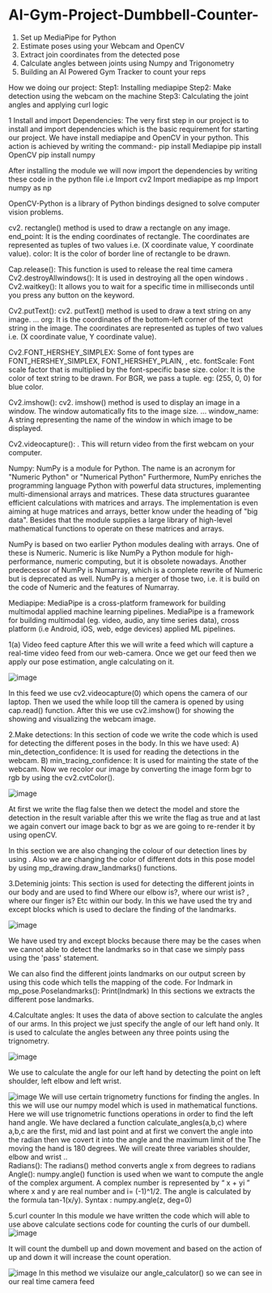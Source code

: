 # AI-Gym-Project-Dumbbell-Counter-
1. Set up MediaPipe for Python
 2. Estimate poses using your Webcam and OpenCV 
3. Extract join coordinates from the detected pose 
4. Calculate angles between joints using Numpy and Trigonometry 
5. Building an AI Powered Gym Tracker to count your reps
 
How we doing our project:
Step1: Installing mediapipe
Step2: Make detection using the webcam on the machine
Step3: Calculating the joint angles and applying curl logic
 
1 Install and import Dependencies:
The very first step in our project is to install and import dependencies which is the basic requirement for starting our project. 
We have install mediapipe and OpenCV in your python.
This action is achieved by writing the command:-
pip install Mediapipe
pip install OpenCV 
pip install numpy
 
After installing the module we will now import the dependencies by writing these code in the python file i.e
Import cv2
Import mediapipe as mp
Import numpy as np
 
OpenCV-Python is a library of Python bindings designed to solve computer vision problems. 
 
cv2. rectangle() method is used to draw a rectangle on any image. end_point: It is the ending coordinates of rectangle. The coordinates are represented as tuples of two values i.e. (X coordinate value, Y coordinate value). color: It is the color of border line of rectangle to be drawn.
 
Cap.release(): This function is used to release the  real time camera 
Cv2.destroyAllwindows(): It  is used in destroying all the open windows .
Cv2.waitkey(): It allows you to wait for a specific time in milliseconds until you press any button on the keyword.
 
Cv2.putText(): cv2. putText() method is used to draw a text string on any image. ... org: It is the coordinates of the bottom-left corner of the text string in the image. The coordinates are represented as tuples of two values i.e. (X coordinate value, Y coordinate value).
 
Cv2.FONT_HERSHEY_SIMPLEX:
Some of font types are FONT_HERSHEY_SIMPLEX, FONT_HERSHEY_PLAIN, , etc. fontScale: Font scale factor that is multiplied by the font-specific base size. color: It is the color of text string to be drawn. For BGR, we pass a tuple. eg: (255, 0, 0) for blue color.
 
Cv2.imshow():  cv2. imshow() method is used to display an image in a window. The window automatically fits to the image size. ... window_name: A string representing the name of the window in which image to be displayed.
 
Cv2.videocapture(): 
. This will return video from the first webcam on your computer.
 
Numpy:
NumPy is a module for Python. The name is an acronym for "Numeric Python" or "Numerical Python"
Furthermore, NumPy enriches the programming language Python with powerful data structures, implementing multi-dimensional arrays and matrices. These data structures guarantee efficient calculations with matrices and arrays. The implementation is even aiming at huge matrices and arrays, better know under the heading of "big data". Besides that the module supplies a large library of high-level mathematical functions to operate on these matrices and arrays.
 
NumPy is based on two earlier Python modules dealing with arrays. One of these is Numeric. Numeric is like NumPy a Python module for high-performance, numeric computing, but it is obsolete nowadays. Another predecessor of NumPy is Numarray, which is a complete rewrite of Numeric but is deprecated as well. NumPy is a merger of those two, i.e. it is build on the code of Numeric and the features of Numarray.
 
Mediapipe:
MediaPipe is a cross-platform framework for building multimodal applied machine learning pipelines. MediaPipe is a framework for building multimodal (eg. video, audio, any time series data), cross platform (i.e Android, iOS, web, edge devices) applied ML pipelines.
 
1(a) Video feed capture
After this we will write a feed which will capture a real-time video feed from our web-camera. Once we get our feed then we apply our pose estimation, angle calculating on it.


![image](https://github.com/shivamjha377/AI-Gym-Project-Dumbbell-Counter-/assets/57248088/9bdccce4-7816-40f2-adc4-1d915ac596ec)


 
In this feed we use cv2.videocapture(0) which opens the camera of our laptop. Then we used the while loop till the camera is opened by using cap.read() function. After this we use cv2.imshow() for  showing the showing and visualizing the webcam image.

 
 

2.Make detections:
In this section of code we write the code which is used for detecting the different poses in the body.
In this we have used:
A) min_detection_confidence: It is used for reading the detections in the webcam.
B) min_tracing_confidence: It is used for mainting the state of the webcam.
Now we recolor our image by converting the image form bgr to rgb by using the  cv2.cvtColor().

![image](https://github.com/shivamjha377/AI-Gym-Project-Dumbbell-Counter-/assets/57248088/82872974-b399-48ef-86da-f6d0b2cf6e1b)
 

At first we write the flag false then we detect the model and store the detection in the result variable after this we write the flag as true and at last we again convert our image back to bgr as we are going to re-render it by using openCV.
 
In this section we are also changing the colour of our detection lines by using  . 
Also we are changing the color of different dots in this pose model by using mp_drawing.draw_landmarks() functions.
 
3.Deteminig joints: This section is used for detecting the different joints in our body and are used to find Where our elbow is?, where our wrist is? , where our finger is? Etc within our body.
In this we have used the try and except blocks which is used to declare the finding of the landmarks.

![image](https://github.com/shivamjha377/AI-Gym-Project-Dumbbell-Counter-/assets/57248088/3742d70e-f158-47fe-a50f-de10bc16d57c)
 
We have used try and except blocks because there may be the cases when we cannot able to detect the landmarks so in that case we simply pass using the 'pass' statement.
 
We can also find the different joints landmarks on our output  screen by using this code which tells the mapping of the code.
For lndmark in mp_pose.Poselandmarks():
Print(lndmark) 
In this sections we extracts the different pose landmarks.
 
 

4.Calcultate angles: It uses the data of above section to calculate the angles of our arms. In this project we just specify the angle of our left hand only. It is used to calculate the angles between any three points using the trignometry. 

![image](https://github.com/shivamjha377/AI-Gym-Project-Dumbbell-Counter-/assets/57248088/aa4ed0f9-6866-488e-8699-01e77d47beec)

We use to calculate the angle for our left hand by detecting the point on left shoulder, left elbow and left wrist.


![image](https://github.com/shivamjha377/AI-Gym-Project-Dumbbell-Counter-/assets/57248088/158a3f42-ae27-4e6a-8947-f6a5fc97cb32)
We will use certain trignometry functions for finding the angles.
In this we will use our numpy model which is used in mathematical functions. Here we will use trignometric functions operations in order to find the left hand angle.
We have declared a function calculate_angles(a,b,c) where a,b,c are the first, mid and last point and at first we convert the angle into the radian then we covert it into the angle and the maximum limit of  the
The moving the hand is 180 degrees.
We will create three variables shoulder, elbow and wrist ..  
Radians(): 
The radians() method converts angle x from degrees to radians
Angle(): 
numpy.angle() function is used when we want to compute the angle of the complex argument. A complex number is represented by “ x + yi ” where x and y are real number and i= (-1)^1/2. The angle is calculated by the formula tan-1(x/y).
Syntax : numpy.angle(z, deg=0)


5.curl counter
In this module we have written the code which will able to use above calculate sections code for counting the curls of our dumbell. 
![image](https://github.com/shivamjha377/AI-Gym-Project-Dumbbell-Counter-/assets/57248088/63f184bd-2817-466f-8f10-165a63b9e9cb)

It will count the dumbell up and down movement and based on the action of up and down it will increase the count operation.

![image](https://github.com/shivamjha377/AI-Gym-Project-Dumbbell-Counter-/assets/57248088/60645ccb-0eb7-4ba2-bc5c-ff471ba665a2)
In this method we visulaize our angle_calculator() so we can see in our real time camera feed
 
       
